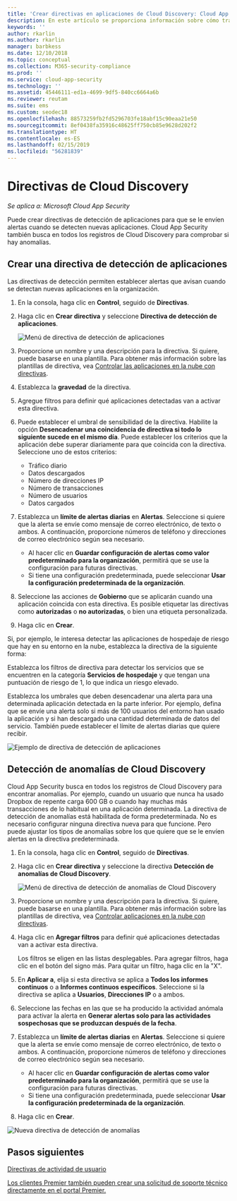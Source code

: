 ```yaml
---
title: 'Crear directivas en aplicaciones de Cloud Discovery: Cloud App Security | Microsoft Docs'
description: En este artículo se proporciona información sobre cómo trabajar con directivas de Cloud Discovery.
keywords: ''
author: rkarlin
ms.author: rkarlin
manager: barbkess
ms.date: 12/10/2018
ms.topic: conceptual
ms.collection: M365-security-compliance
ms.prod: ''
ms.service: cloud-app-security
ms.technology: ''
ms.assetid: 45446111-ed1a-4699-9df5-840cc6664a6b
ms.reviewer: reutam
ms.suite: ems
ms.custom: seodec18
ms.openlocfilehash: 88573259fb2fd5296703fe18abf15c90eaa21e50
ms.sourcegitcommit: 8ef0438fa35916c48625ff750cb85e9628d202f2
ms.translationtype: HT
ms.contentlocale: es-ES
ms.lasthandoff: 02/15/2019
ms.locfileid: "56281839"
---
```

# <a name="cloud-discovery-policies"></a>Directivas de Cloud Discovery

*Se aplica a: Microsoft Cloud App Security*

Puede crear directivas de detección de aplicaciones para que se le envíen alertas cuando se detecten nuevas aplicaciones. Cloud App Security también busca en todos los registros de Cloud Discovery para comprobar si hay anomalías. 

## <a name="creating-an-app-discovery-policy"></a>Crear una directiva de detección de aplicaciones  
Las directivas de detección permiten establecer alertas que avisan cuando se detectan nuevas aplicaciones en la organización.  
  
1. En la consola, haga clic en **Control**, seguido de **Directivas**.  
  
2. Haga clic en **Crear directiva** y seleccione **Directiva de detección de aplicaciones**.  
  
     ![Menú de directiva de detección de aplicaciones](./media/app-discovery-policy-menu.png "Menú de directiva de detección de aplicaciones")  
  
3. Proporcione un nombre y una descripción para la directiva. Si quiere, puede basarse en una plantilla. Para obtener más información sobre las plantillas de directiva, vea [Controlar las aplicaciones en la nube con directivas](control-cloud-apps-with-policies.md).  
  
4. Establezca la **gravedad** de la directiva.

5. Agregue filtros para definir qué aplicaciones detectadas van a activar esta directiva.  
  
6. Puede establecer el umbral de sensibilidad de la directiva. Habilite la opción **Desencadenar una coincidencia de directiva si todo lo siguiente sucede en el mismo día**. Puede establecer los criterios que la aplicación debe superar diariamente para que coincida con la directiva. Seleccione uno de estos criterios: 
     - Tráfico diario
     - Datos descargados
     - Número de direcciones IP
     - Número de transacciones
     - Número de usuarios
     - Datos cargados

  
7. Establezca un **límite de alertas diarias** en **Alertas**. Seleccione si quiere que la alerta se envíe como mensaje de correo electrónico, de texto o ambos. A continuación, proporcione números de teléfono y direcciones de correo electrónico según sea necesario.
     - Al hacer clic en **Guardar configuración de alertas como valor predeterminado para la organización**, permitirá que se use la configuración para futuras directivas.
     - Si tiene una configuración predeterminada, puede seleccionar **Usar la configuración predeterminada de la organización**.
  
8. Seleccione las acciones de **Gobierno** que se aplicarán cuando una aplicación coincida con esta directiva. Es posible etiquetar las directivas como **autorizadas** o **no autorizadas**, o bien una etiqueta personalizada. 

9. Haga clic en **Crear**.  
  
Si, por ejemplo, le interesa detectar las aplicaciones de hospedaje de riesgo que hay en su entorno en la nube, establezca la directiva de la siguiente forma:  
  
Establezca los filtros de directiva para detectar los servicios que se encuentren en la categoría **Servicios de hospedaje** y que tengan una puntuación de riesgo de 1, lo que indica un riesgo elevado.

 Establezca los umbrales que deben desencadenar una alerta para una determinada aplicación detectada en la parte inferior. Por ejemplo, defina que se envíe una alerta solo si más de 100 usuarios del entorno han usado la aplicación y si han descargado una cantidad determinada de datos del servicio.
También puede establecer el límite de alertas diarias que quiere recibir.  
  
![Ejemplo de directiva de detección de aplicaciones](./media/app-discovery-policy-example.png "Ejemplo de directiva de detección de aplicaciones")  
  
## <a name="cloud-discovery-anomaly-detection"></a>Detección de anomalías de Cloud Discovery

Cloud App Security busca en todos los registros de Cloud Discovery para encontrar anomalías. Por ejemplo, cuando un usuario que nunca ha usado Dropbox de repente carga 600 GB o cuando hay muchas más transacciones de lo habitual en una aplicación determinada. La directiva de detección de anomalías está habilitada de forma predeterminada. No es necesario configurar ninguna directiva nueva para que funcione. Pero puede ajustar los tipos de anomalías sobre los que quiere que se le envíen alertas en la directiva predeterminada.  
  
1. En la consola, haga clic en **Control**, seguido de **Directivas**.  
  
2. Haga clic en **Crear directiva** y seleccione la directiva **Detección de anomalías de Cloud Discovery**.  
  
     ![Menú de directiva de detección de anomalías de Cloud Discovery](./media/cloud-discovery-anomaly-detection-policy-menu.png "Menú de directiva de detección de anomalías de Cloud Discovery")  
  
3. Proporcione un nombre y una descripción para la directiva. Si quiere, puede basarse en una plantilla. Para obtener más información sobre las plantillas de directiva, vea [Controlar aplicaciones en la nube con directivas](control-cloud-apps-with-policies.md).  
  
4. Haga clic en **Agregar filtros** para definir qué aplicaciones detectadas van a activar esta directiva.  
  
     Los filtros se eligen en las listas desplegables. Para agregar filtros, haga clic en el botón del signo más. Para quitar un filtro, haga clic en la "X". 
  
5. En **Aplicar a**, elija si esta directiva se aplica a **Todos los informes continuos** o a **Informes continuos específicos**. Seleccione si la directiva se aplica a **Usuarios**, **Direcciones IP** o a ambos.  
  
6. Seleccione las fechas en las que se ha producido la actividad anómala para activar la alerta en **Generar alertas solo para las actividades sospechosas que se produzcan después de la fecha**.  
  
7. Establezca un **límite de alertas diarias** en **Alertas**. Seleccione si quiere que la alerta se envíe como mensaje de correo electrónico, de texto o ambos. A continuación, proporcione números de teléfono y direcciones de correo electrónico según sea necesario.
     - Al hacer clic en **Guardar configuración de alertas como valor predeterminado para la organización**, permitirá que se use la configuración para futuras directivas.
     - Si tiene una configuración predeterminada, puede seleccionar **Usar la configuración predeterminada de la organización**.
  
8. Haga clic en **Crear**.  
  
![Nueva directiva de detección de anomalías](./media/new-discovery-anomaly-policy.png "Nueva directiva de detección de anomalías")  
  
## <a name="next-steps"></a>Pasos siguientes 
[Directivas de actividad de usuario](user-activity-policies.md)   

[Los clientes Premier también pueden crear una solicitud de soporte técnico directamente en el portal Premier.](https://premier.microsoft.com/)  
  
  
